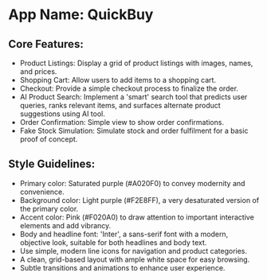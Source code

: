 # **App Name**: QuickBuy

## Core Features:

- Product Listings: Display a grid of product listings with images, names, and prices.
- Shopping Cart: Allow users to add items to a shopping cart.
- Checkout: Provide a simple checkout process to finalize the order.
- AI Product Search: Implement a 'smart' search tool that predicts user queries, ranks relevant items, and surfaces alternate product suggestions using AI tool.
- Order Confirmation: Simple view to show order confirmations.
- Fake Stock Simulation: Simulate stock and order fulfilment for a basic proof of concept.

## Style Guidelines:

- Primary color: Saturated purple (#A020F0) to convey modernity and convenience.
- Background color: Light purple (#F2E8FF), a very desaturated version of the primary color.
- Accent color: Pink (#F020A0) to draw attention to important interactive elements and add vibrancy.
- Body and headline font: 'Inter', a sans-serif font with a modern, objective look, suitable for both headlines and body text.
- Use simple, modern line icons for navigation and product categories.
- A clean, grid-based layout with ample white space for easy browsing.
- Subtle transitions and animations to enhance user experience.